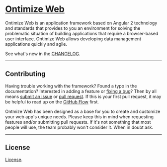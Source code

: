 # [Ontimize Web](https://ontimizeweb.github.io/docs/)


Ontimize Web is an application framework based on Angular 2 technology and standards that provides to you an environment for solving the problematic situation of building applications that require a browser-based user interface.
Ontimize Web allows developing data management applications quickly and agile.

See what's new in the [CHANGELOG](https://github.com/OntimizeWeb/ontimize-web-ng2/blob/master/CHANGELOG.md).

---

## Contributing

Having trouble working with the framework? Found a typo in the documentation? Interested in adding a feature or [fixing a bug](https://github.com/ontimizeweb/ontimize-web-ng2/issues)? Then by all means [submit an issue](https://github.com/ontimizeweb/ontimize-web-ng2/issues/new) or [pull request](https://help.github.com/articles/using-pull-requests/). If this is your first pull request, it may be helpful to read up on the [GitHub Flow](https://guides.github.com/introduction/flow/) first.

Ontmize Web has been designed as a base for you to create and customize your web app's unique needs. Please keep this in mind when requesting features and/or submitting pull requests. If it's not something that most people will use, the team probably won't consider it. When in doubt ask. 

---

## License

[License](https://github.com/OntimizeWeb/ontimize-web-ng2/blob/master/LICENSE).
